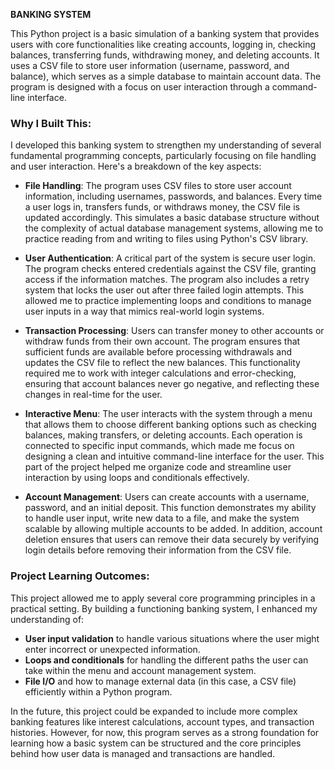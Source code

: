 **BANKING SYSTEM**

This Python project is a basic simulation of a banking system that provides users with core functionalities like creating accounts, logging in, checking balances, transferring funds, withdrawing money, and deleting accounts. It uses a CSV file to store user information (username, password, and balance), which serves as a simple database to maintain account data. The program is designed with a focus on user interaction through a command-line interface.

### Why I Built This:

I developed this banking system to strengthen my understanding of several fundamental programming concepts, particularly focusing on file handling and user interaction. Here's a breakdown of the key aspects:

- **File Handling**: The program uses CSV files to store user account information, including usernames, passwords, and balances. Every time a user logs in, transfers funds, or withdraws money, the CSV file is updated accordingly. This simulates a basic database structure without the complexity of actual database management systems, allowing me to practice reading from and writing to files using Python's CSV library.

- **User Authentication**: A critical part of the system is secure user login. The program checks entered credentials against the CSV file, granting access if the information matches. The program also includes a retry system that locks the user out after three failed login attempts. This allowed me to practice implementing loops and conditions to manage user inputs in a way that mimics real-world login systems.

- **Transaction Processing**: Users can transfer money to other accounts or withdraw funds from their own account. The program ensures that sufficient funds are available before processing withdrawals and updates the CSV file to reflect the new balances. This functionality required me to work with integer calculations and error-checking, ensuring that account balances never go negative, and reflecting these changes in real-time for the user.

- **Interactive Menu**: The user interacts with the system through a menu that allows them to choose different banking options such as checking balances, making transfers, or deleting accounts. Each operation is connected to specific input commands, which made me focus on designing a clean and intuitive command-line interface for the user. This part of the project helped me organize code and streamline user interaction by using loops and conditionals effectively.

- **Account Management**: Users can create accounts with a username, password, and an initial deposit. This function demonstrates my ability to handle user input, write new data to a file, and make the system scalable by allowing multiple accounts to be added. In addition, account deletion ensures that users can remove their data securely by verifying login details before removing their information from the CSV file.

### Project Learning Outcomes:

This project allowed me to apply several core programming principles in a practical setting. By building a functioning banking system, I enhanced my understanding of:
- **User input validation** to handle various situations where the user might enter incorrect or unexpected information.
- **Loops and conditionals** for handling the different paths the user can take within the menu and account management system.
- **File I/O** and how to manage external data (in this case, a CSV file) efficiently within a Python program.

In the future, this project could be expanded to include more complex banking features like interest calculations, account types, and transaction histories. However, for now, this program serves as a strong foundation for learning how a basic system can be structured and the core principles behind how user data is managed and transactions are handled.